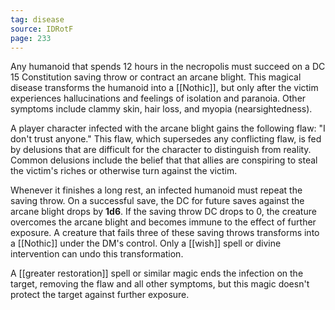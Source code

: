 ```yaml
---
tag: disease
source: IDRotF
page: 233
---
```


Any humanoid that spends 12 hours in the necropolis must succeed on a DC 15 Constitution saving throw or contract an arcane blight. This magical disease transforms the humanoid into a [[Nothic]], but only after the victim experiences hallucinations and feelings of isolation and paranoia. Other symptoms include clammy skin, hair loss, and myopia (nearsightedness).

A player character infected with the arcane blight gains the following flaw: "I don't trust anyone." This flaw, which supersedes any conflicting flaw, is fed by delusions that are difficult for the character to distinguish from reality. Common delusions include the belief that that allies are conspiring to steal the victim's riches or otherwise turn against the victim.

Whenever it finishes a long rest, an infected humanoid must repeat the saving throw. On a successful save, the DC for future saves against the arcane blight drops by **1d6**. If the saving throw DC drops to 0, the creature overcomes the arcane blight and becomes immune to the effect of further exposure. A creature that fails three of these saving throws transforms into a [[Nothic]] under the DM's control. Only a [[wish]] spell or divine intervention can undo this transformation.

A [[greater restoration]] spell or similar magic ends the infection on the target, removing the flaw and all other symptoms, but this magic doesn't protect the target against further exposure.




